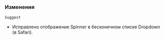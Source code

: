 ### Изменения

`Suggest`

-   Исправлено отображение Spinner в бесконечном списке Dropdown (в Safari).
